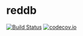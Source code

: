 # reddb

[![Build Status](https://travis-ci.org/Dvade/reddb.svg?branch=master)](https://travis-ci.org/Dvade/reddb)
[![codecov.io](https://codecov.io/gh/Dvade/reddb/coverage.svg?branch=master)](https://codecov.io/gh/Dvade/reddb?branch=master)
